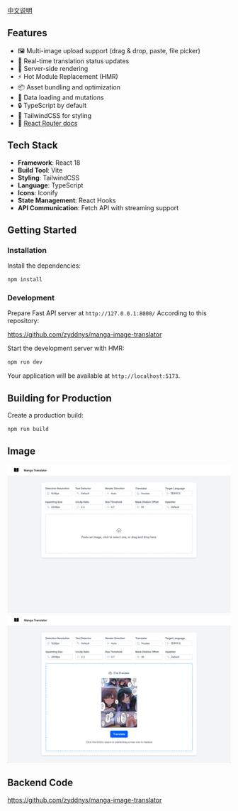[中文说明](README_CN.md)

## Features

- 🖼️ Multi-image upload support (drag & drop, paste, file picker)
- 🔄 Real-time translation status updates
- 🚀 Server-side rendering
- ⚡️ Hot Module Replacement (HMR)
- 📦 Asset bundling and optimization
- 🔄 Data loading and mutations
- 🔒 TypeScript by default
- 🎉 TailwindCSS for styling
- 📖 [React Router docs](https://reactrouter.com/)

## Tech Stack

- **Framework**: React 18
- **Build Tool**: Vite
- **Styling**: TailwindCSS
- **Language**: TypeScript
- **Icons**: Iconify
- **State Management**: React Hooks
- **API Communication**: Fetch API with streaming support

## Getting Started

### Installation

Install the dependencies:

```bash
npm install
```

### Development

Prepare Fast API server at `http://127.0.0.1:8000/`
According to this repository:

https://github.com/zyddnys/manga-image-translator

Start the development server with HMR:

```bash
npm run dev
```

Your application will be available at `http://localhost:5173`.

## Building for Production

Create a production build:

```bash
npm run build
```

## Image

<img src="docs/img/no_image.png" width=600 />

<img src="docs/img/present_image.png" width=600 />

## Backend Code

https://github.com/zyddnys/manga-image-translator
